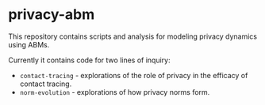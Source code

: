 # privacy-abm

This repository contains scripts and analysis for modeling privacy dynamics using ABMs.

Currently it contains code for two lines of inquiry:

- `contact-tracing` - explorations of the role of privacy in the efficacy of contact tracing.
- `norm-evolution` - explorations of how privacy norms form.


